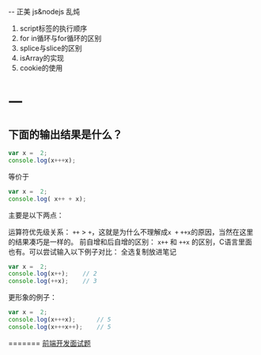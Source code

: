 -- 正美 js&nodejs 乱炖

1. script标签的执行顺序
1. for in循环与for循环的区别
1. splice与slice的区别
1. isArray的实现
1. cookie的使用


# 一 
## 下面的输出结果是什么？
```javascript
var x =  2;
console.log(x+++x);
```

等价于

```javascript
var x =  2;
console.log( x++ + x);
```
主要是以下两点：

运算符优先级关系：
`++` > `+`，这就是为什么不理解成`x +` `++x`的原因，当然在这里的结果凑巧是一样的。
前自增和后自增的区别：
`x++` 和 `++x` 的区别，C语言里面也有。可以尝试输入以下例子对比：
全选复制放进笔记

```javascript
var x =  2;
console.log(x++);    // 2
console.log(++x);    // 3
```

更形象的例子：

```javascript
var x =  2;
console.log(x+++x);      // 5
console.log(x+++x++);    // 5
```
=======
[前端开发面试题](http://segmentfault.com/a/1190000000465431?plg_nld=1&plg_uin=1&plg_auth=1&plg_nld=1&plg_usr=1&plg_vkey=1&plg_dev=1)